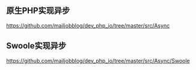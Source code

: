 ## 原生PHP实现异步

https://github.com/mailjobblog/dev_php_io/tree/master/src/Async

## Swoole实现异步

https://github.com/mailjobblog/dev_php_io/tree/master/src/Async/Swoole